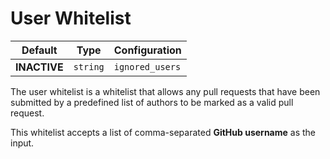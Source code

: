 # User Whitelist

Default | Type | Configuration
------- | ---- | -------------
**INACTIVE** | `string` | `ignored_users`

The user whitelist is a whitelist that allows any pull requests that have been submitted by a predefined list of authors to be marked as a valid pull request.

This whitelist accepts a list of comma-separated **GitHub username** as the input.